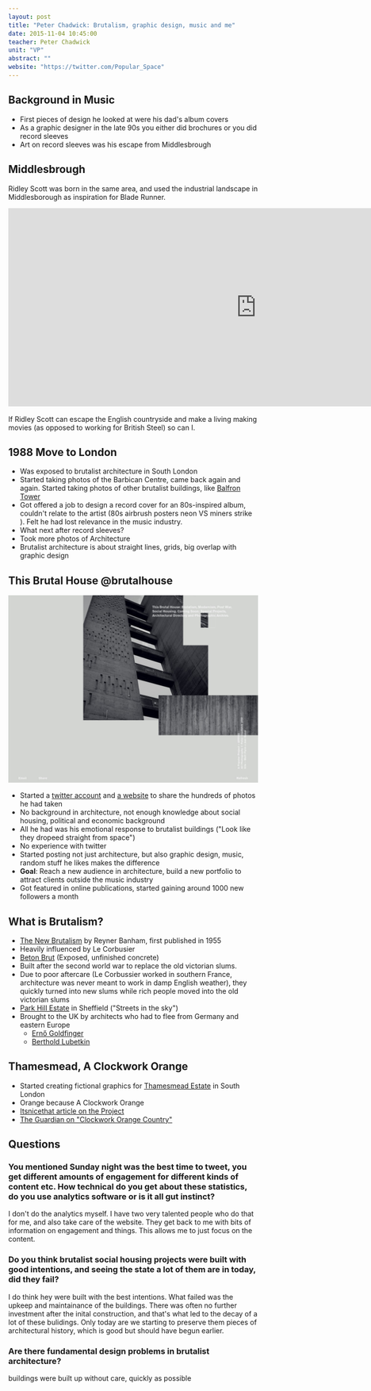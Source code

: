 ```yaml
---
layout: post
title: "Peter Chadwick: Brutalism, graphic design, music and me"
date: 2015-11-04 10:45:00
teacher: Peter Chadwick
unit: "VP"
abstract: ""
website: "https://twitter.com/Popular_Space"
---
```


## Background in Music

- First pieces of design he looked at were his dad's album covers
- As a graphic designer in the late 90s you either did brochures or you did record sleeves
- Art on record sleeves was his escape from Middlesbrough

## Middlesbrough

Ridley Scott was born in the same area, and used the industrial landscape in Middlesborough as inspiration for Blade Runner.

<iframe width="1000" height="400" src="https://www.youtube.com/embed/-fu7jN2_2pE" frameborder="0" allowfullscreen></iframe>

If Ridley Scott can escape the English countryside and make a living making movies (as opposed to working for British Steel) so can I.

## 1988 Move to London

- Was exposed to brutalist architecture in South London
- Started taking photos of the Barbican Centre, came back again and again. Started taking photos of other brutalist buildings, like [Balfron Tower](https://en.wikipedia.org/wiki/Balfron_Tower)
- Got offered a job to design a record cover for an 80s-inspired album, couldn't relate to the artist (80s airbrush posters neon VS miners strike
  ). Felt he had lost relevance in the music industry.
- What next after record sleeves?
- Took more photos of Architecture
- Brutalist architecture is about straight lines, grids, big overlap with graphic design

## This Brutal House @brutalhouse

![Screenshot of the This Brutal House websites. Cropped black and white photographs are overlaid wtih whtie text reading "This Brutal House: Brutalism, Modernism, Post War, Social Housing."](/assets/notes/brutal-house.jpg)

- Started a [twitter account](http://www.twitter.com/brutalhouse) and [a website](http://www.thisbrutalhouse.com/) to share the hundreds of photos he had taken
- No background in architecture, not enough knowledge about social housing, political and economic background
- All he had was his emotional response to brutalist buildings ("Look like they dropeed straight from space")
- No experience with twitter
- Started posting not just architecture, but also graphic design, music, random stuff he likes
  makes the difference
- **Goal**: Reach a new audience in architecture, build a new portfolio to attract clients outside the music industry
- Got featured in online publications, started gaining around 1000 new followers a month

## What is Brutalism?

- [The New Brutalism](http://www.architectural-review.com/essays/1955-december-the-new-brutalism-by-reyner-banham/8603840.article) by Reyner Banham, first published in 1955
- Heavily influenced by Le Corbusier
- [Beton Brut](https://en.wikipedia.org/wiki/B%C3%A9ton_brut) (Exposed, unfinished concrete)
- Built after the second world war to replace the old victorian slums.
- Due to poor aftercare (Le Corbussier worked in southern France, architecture was never meant to work in damp English weather), they quickly turned into new slums while rich people moved into the old victorian slums
- [Park Hill Estate](https://en.wikipedia.org/wiki/Park_Hill,_Sheffield) in Sheffield ("Streets in the sky")
- Brought to the UK by architects who had to flee from Germany and eastern Europe
  - [Ernő Goldfinger](https://en.wikipedia.org/wiki/Ern%C5%91_Goldfinger)
  - [Berthold Lubetkin](https://en.wikipedia.org/wiki/Berthold_Lubetkin)

## Thamesmead, A Clockwork Orange

- Started creating fictional graphics for [Thamesmead Estate](https://en.wikipedia.org/wiki/Thamesmead) in South London
- Orange because A Clockwork Orange
- [Itsnicethat article on the Project](http://www.itsnicethat.com/articles/popular-this-brutal-house)
- [The Guardian on "Clockwork Orange Country"](http://www.theguardian.com/culture/2000/mar/13/artsfeatures2)

## Questions

### You mentioned Sunday night was the best time to tweet, you get different amounts of engagement for different kinds of content etc. How technical do you get about these statistics, do you use analytics software or is it all gut instinct?

I don't do the analytics myself. I have two very talented people who do that for me, and also take care of the website. They get back to me with bits of information on engagement and things. This allows me to just focus on the content.

### Do you think brutalist social housing projects were built with good intentions, and seeing the state a lot of them are in today, did they fail?

I do think hey were built with the best intentions. What failed was the upkeep and maintainance of the buildings. There was often no further investment after the inital construction, and that's what led to the decay of a lot of these bulidings. Only today are we starting to preserve them pieces of architectural history, which is good but should have begun earlier.

### Are there fundamental design problems in brutalist architecture?

buildings were built up without care, quickly as possible
